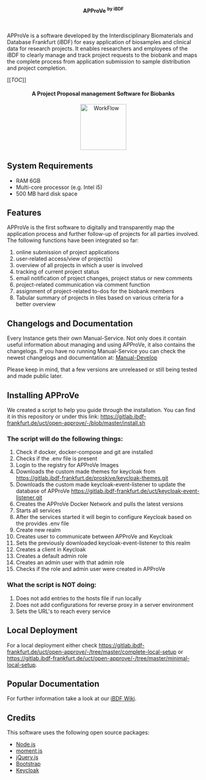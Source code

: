 <div align="center">
  <b>APProVe <sup>by iBDF</sup></b>
  <br>
</div>
<br>
<br>

APProVe is a software developed by the Interdisciplinary Biomaterials and Database Frankfurt (iBDF) for easy application of biosamples and clinical data for research projects. It enables researchers and employees of the iBDF to clearly manage and track project requests to the biobank and maps the complete process from application submission to sample distribution and project completion. 

[[_TOC_]]

<div align="center">
<h4>A Project Proposal management Software for Biobanks</h4>
</div>

<p align="center">
  <a href="#">
    <img src="https://gitlab.ibdf-frankfurt.de.de/uct/open-approve/-/raw/master/img/Project_management-APProVe_en.png" alt="WorkFlow" style="height: 120px; width: 120px">
  </a>
</p>

## System Requirements
* RAM 6GB
* Multi-core processor (e.g. Intel i5)
* 500 MB hard disk space

## Features

APProVe is the first software to digitally and transparently map the application process and further follow-up of projects for all parties involved. The following functions have been integrated so far:

1. online submission of project applications
2. user-related access/view of project(s)
3. overview of all projects in which a user is involved
4. tracking of current project status
5. email notification of project changes, project status or new comments
6. project-related communication via comment function
7. assignment of project-related to-dos for the biobank members
8. Tabular summary of projects in tiles based on various criteria for a better overview

## Changelogs and Documentation
Every Instance gets their own Manual-Service. Not only does it contain useful information about managing and using APProVe, it also contains the changelogs.
If you have no running Manual-Service you can check the newest changelogs and documentation at: [Manual-Develop](https://backend.approved.ibdf-frankfurt.de/manual/updates/)

Please keep in mind, that a few versions are unreleased or still being tested and made public later.

## Installing APProVe
We created a script to help you guide through the installation. You can find it in this repository or under this link: https://gitlab.ibdf-frankfurt.de/uct/open-approve/-/blob/master/install.sh

### The script will do the following things:
1. Check if docker, docker-compose and git are installed
2. Checks if the .env file is present
3. Login to the registry for APProVe Images
4. Downloads the custom made themes for keycloak from https://gitlab.ibdf-frankfurt.de/proskive/keycloak-themes.git
5. Downloads the custom made keycloak-event-listener to update the database of APProVe https://gitlab.ibdf-frankfurt.de/uct/keycloak-event-listener.git
6. Creates the APProVe Docker Network and pulls the latest versions
7. Starts all services
8. After the services started it will begin to configure Keycloak based on the provides .env file
9. Create new realm 
10. Creates user to communicate between APProVe and Keycloak 
11. Sets the previously downloaded keycloak-event-listener to this realm 
12. Creates a client in Keycloak 
13. Creates a default admin role 
14. Creates an admin user with that admin role 
15. Checks if the role and admin user were created in APProVe

### What the script is NOT doing:
1. Does not add entries to the hosts file if run locally
2. Does not add configurations for reverse proxy in a server environment
3. Sets the URL's to reach every service

## Local Deployment
For a local deployment either check https://gitlab.ibdf-frankfurt.de/uct/open-approve/-/tree/master/complete-local-setup or https://gitlab.ibdf-frankfurt.de/uct/open-approve/-/tree/master/minimal-local-setup.


## Popular Documentation
For further information take a look at our [iBDF Wiki](https://ibdf-frankfurt.de/wiki/Hauptseite).

## Credits

This software uses the following open source packages:

- [Node.js](https://nodejs.org/)
- [moment.js](https://momentjs.com/)
- [jQuery.js](https://jquery.com/)
- [Bootstrap](https://getbootstrap.com/)
- [Keycloak](https://www.keycloak.org/about)

[docker]: <https://docs.docker.com/install>
[git]: <https://www.atlassian.com/git/tutorials/install-git>
